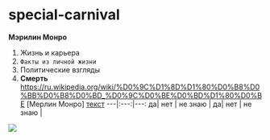 # special-carnival
**Мэрилин Монро**
1. Жизнь и карьера
2. `Факты из личной жизни`
3. Политические взгляды
4. __Смерть__
<https://ru.wikipedia.org/wiki/%D0%9C%D1%8D%D1%80%D0%B8%D0%BB%D0%B8%D0%BD_%D0%9C%D0%BE%D0%BD%D1%80%D0%BE>
  [Мерлин Монро]
  [текст](https://marilynmonroe.com)
  ---|:---:|---:
  да| нет | не знаю |
  да| нет | не знаю |





![](https://upload.wikimedia.org/wikipedia/commons/4/4e/Monroecirca1953.jpg)
